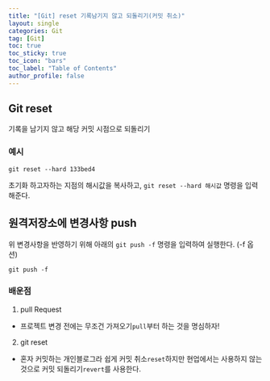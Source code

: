 ```yaml
---
title: "[Git] reset 기록남기지 않고 되돌리기(커밋 취소)"
layout: single
categories: Git
tag: [Git]
toc: true
toc_sticky: true
toc_icon: "bars"
toc_label: "Table of Contents"
author_profile: false
---
```


## Git reset
기록을 남기지 않고 해당 커밋 시점으로 되돌리기

### 예시
```
git reset --hard 133bed4
```
초기화 하고자하는 지점의 해시값을 복사하고, `git reset --hard 해시값` 명령을 입력해준다.

## 원격저장소에 변경사항 push
위 변경사항을 반영하기 위해 아래의 `git push -f` 명령을 입력하여 실행한다. (-f 옵션)
```
git push -f
```

### 배운점
1. pull Request
- 프로젝트 변경 전에는 무조건 가져오기`pull`부터 하는 것을 명심하자!

2. git reset
- 혼자 커밋하는 개인블로그라 쉽게 커밋 취소`reset`하지만 현업에서는 사용하지 않는 것으로 커밋 되돌리기`revert`를 사용한다.